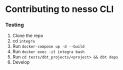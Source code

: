 # Contributing to nesso CLI
### Testing
1. Clone the repo
2. cd `integra`
3. Run `docker-compose up -d --build`
4. Run `docker exec -it integra bash`
5. Run `cd tests/dbt_projects/<project> && dbt deps`
6. Develop
